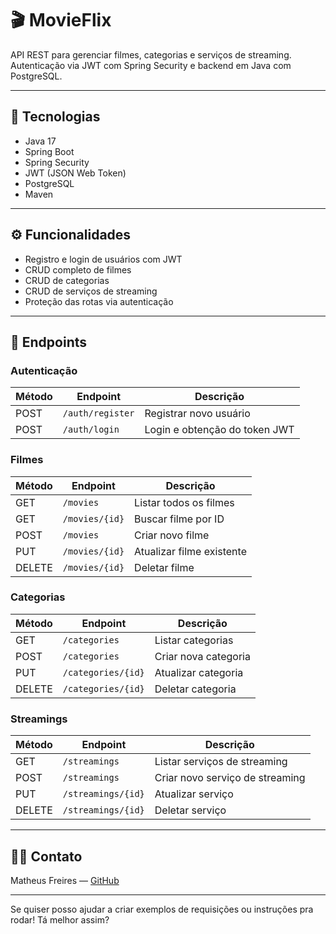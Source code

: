 # 🎬 MovieFlix

API REST para gerenciar filmes, categorias e serviços de streaming. Autenticação via JWT com Spring Security e backend em Java com PostgreSQL.

---

## 🚀 Tecnologias

- Java 17  
- Spring Boot  
- Spring Security  
- JWT (JSON Web Token)  
- PostgreSQL  
- Maven  

---

## ⚙ Funcionalidades

- Registro e login de usuários com JWT  
- CRUD completo de filmes  
- CRUD de categorias  
- CRUD de serviços de streaming  
- Proteção das rotas via autenticação  

---

## 📡 Endpoints

### Autenticação

| Método | Endpoint          | Descrição                     |
|--------|-------------------|------------------------------|
| POST   | `/auth/register`  | Registrar novo usuário         |
| POST   | `/auth/login`     | Login e obtenção do token JWT |

### Filmes

| Método | Endpoint           | Descrição                    |
|--------|--------------------|-----------------------------|
| GET    | `/movies`           | Listar todos os filmes       |
| GET    | `/movies/{id}`      | Buscar filme por ID          |
| POST   | `/movies`           | Criar novo filme             |
| PUT    | `/movies/{id}`      | Atualizar filme existente    |
| DELETE | `/movies/{id}`      | Deletar filme                |

### Categorias

| Método | Endpoint            | Descrição                    |
|--------|---------------------|-----------------------------|
| GET    | `/categories`        | Listar categorias            |
| POST   | `/categories`        | Criar nova categoria         |
| PUT    | `/categories/{id}`   | Atualizar categoria          |
| DELETE | `/categories/{id}`   | Deletar categoria            |

### Streamings

| Método | Endpoint            | Descrição                    |
|--------|---------------------|-----------------------------|
| GET    | `/streamings`        | Listar serviços de streaming |
| POST   | `/streamings`        | Criar novo serviço de streaming |
| PUT    | `/streamings/{id}`   | Atualizar serviço            |
| DELETE | `/streamings/{id}`   | Deletar serviço              |

---

## 👨‍💻 Contato

Matheus Freires — [GitHub](https://github.com/MatheusFreiresDev)

---

Se quiser posso ajudar a criar exemplos de requisições ou instruções pra rodar! Tá melhor assim?
